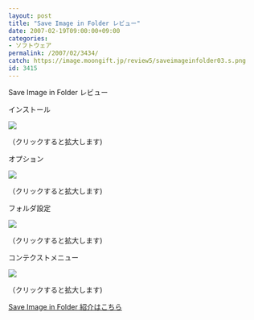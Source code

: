 ```yaml
---
layout: post
title: "Save Image in Folder レビュー"
date: 2007-02-19T09:00:00+09:00
categories:
- ソフトウェア
permalink: /2007/02/3434/
catch: https://image.moongift.jp/review5/saveimageinfolder03.s.png
id: 3415
---
```

Save Image in Folder レビュー  
<!--more-->

インストール

  

[![](https://image.moongift.jp/review5/saveimageinfolder01.s.png)](https://image.moongift.jp/review5/saveimageinfolder01.png)  
  
（クリックすると拡大します)

  

オプション

  

[![](https://image.moongift.jp/review5/saveimageinfolder02.s.png)](https://image.moongift.jp/review5/saveimageinfolder02.png)  
  
（クリックすると拡大します)

  

フォルダ設定

  

[![](https://image.moongift.jp/review5/saveimageinfolder03.s.png)](https://image.moongift.jp/review5/saveimageinfolder03.png)  
  
（クリックすると拡大します)

  

コンテクストメニュー

  

[![](https://image.moongift.jp/review5/saveimageinfolder04.s.png)](https://image.moongift.jp/review5/saveimageinfolder04.png)  
  
（クリックすると拡大します)

  

[Save Image in Folder 紹介はこちら](http://fw.moongift.jp/intro/i-3432.html)

